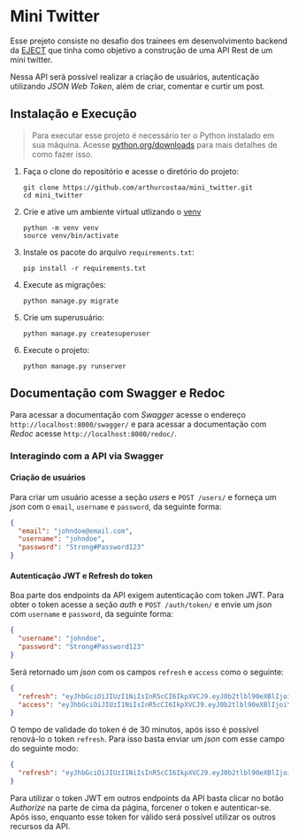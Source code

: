 # Mini Twitter

Esse prejeto consiste no desafio dos trainees em desenvolvimento backend da [EJECT](https://www.ejectufrn.com.br/) que tinha como objetivo a construção de uma API Rest de um mini twitter.

Nessa API será possível realizar a criação de usuários, autenticação utilizando *JSON Web Token*, além de criar, comentar e curtir um post.

## Instalação e Execução

> Para executar esse projeto é necessário ter o Python instalado em sua máquina. Acesse [python.org/downloads](https://www.python.org/downloads/) para mais detalhes de como fazer isso.

1. Faça o clone do repositório e acesse o diretório do projeto:
    ```
    git clone https://github.com/arthurcostaa/mini_twitter.git
    cd mini_twitter
    ```
2. Crie e ative um ambiente virtual utlizando o [venv](https://docs.python.org/3/tutorial/venv.html#creating-virtual-environments)
    ```
    python -m venv venv
    source venv/bin/activate
    ```
3. Instale os pacote do arquivo `requirements.txt`:
    ```
    pip install -r requirements.txt
    ```
4. Execute as migrações:
    ```
    python manage.py migrate
    ```
5. Crie um superusuário:
   ```
   python manage.py createsuperuser
   ```
6. Execute o projeto:
    ```
    python manage.py runserver
    ```

## Documentação com Swagger e Redoc

Para acessar a documentação com *Swagger* acesse o endereço `http://localhost:8000/swagger/` e para acessar a documentação com *Redoc* acesse `http://localhost:8000/redoc/`.

### Interagindo com a API via Swagger

#### Criação de usuários

Para criar um usuário acesse a seção *users* e `POST /users/` e forneça um *json* com o `email`, `username` e `password`, da seguinte forma:

```json
{
  "email": "johndoe@email.com",
  "username": "johndoe",
  "password": "Strong#Password123"
}
```

#### Autenticação JWT e Refresh do token

Boa parte dos endpoints da API exigem autenticação com token JWT. Para obter o token acesse a seção *auth* e `POST /auth/token/` e envie um *json* com `username` e `password`, da seguinte forma:

```json
{
  "username": "johndoe",
  "password": "Strong#Password123"
}
```

Será retornado um *json* com os campos `refresh` e `access` como o seguinte:

```json
{
  "refresh": "eyJhbGciOiJIUzI1NiIsInR5cCI6IkpXVCJ9.eyJ0b2tlbl90eXBlIjoicmVmcmVzaCIsImV4cCI6MTczNTA3NzIwMSwiaWF0IjoxNzM0OTkwODAxLCJqdGkiOiJlMmIxM2QzMDg0ODM0Mzg0ODhjODIzMzRhMTczNjYzMyIsInVzZXJfaWQiOjE4fQ.yks3orpHJXucBJa5HMfPD0W1fnYHvjmjXA_O3INWhNI",
  "access": "eyJhbGciOiJIUzI1NiIsInR5cCI6IkpXVCJ9.eyJ0b2tlbl90eXBlIjoiYWNjZXNzIiwiZXhwIjoxNzM0OTkyNjAxLCJpYXQiOjE3MzQ5OTA4MDEsImp0aSI6ImFiMDg0NmU1YWViNDRjYWZhNDJkMzQ0N2IxM2U3N2Y2IiwidXNlcl9pZCI6MTh9.2eo0ParLgPZ0M0EyS9n5QiHyBoEuiusNwxqqugE2ooc"
}
```

O tempo de validade do token é de 30 minutos, após isso é possível renová-lo o token `refresh`. Para isso basta enviar um *json* com esse campo do seguinte modo:

```json
{
  "refresh": "eyJhbGciOiJIUzI1NiIsInR5cCI6IkpXVCJ9.eyJ0b2tlbl90eXBlIjoicmVmcmVzaCIsImV4cCI6MTczNTA3NzIwMSwiaWF0IjoxNzM0OTkwODAxLCJqdGkiOiJlMmIxM2QzMDg0ODM0Mzg0ODhjODIzMzRhMTczNjYzMyIsInVzZXJfaWQiOjE4fQ.yks3orpHJXucBJa5HMfPD0W1fnYHvjmjXA_O3INWhNI"
}
```

Para utilizar o token JWT em outros endpoints da API basta clicar no botão *Authorize* na parte de cima da página, forcener o token e autenticar-se. Após isso, enquanto esse token for válido será possível utilizar os outros recursos da API.
